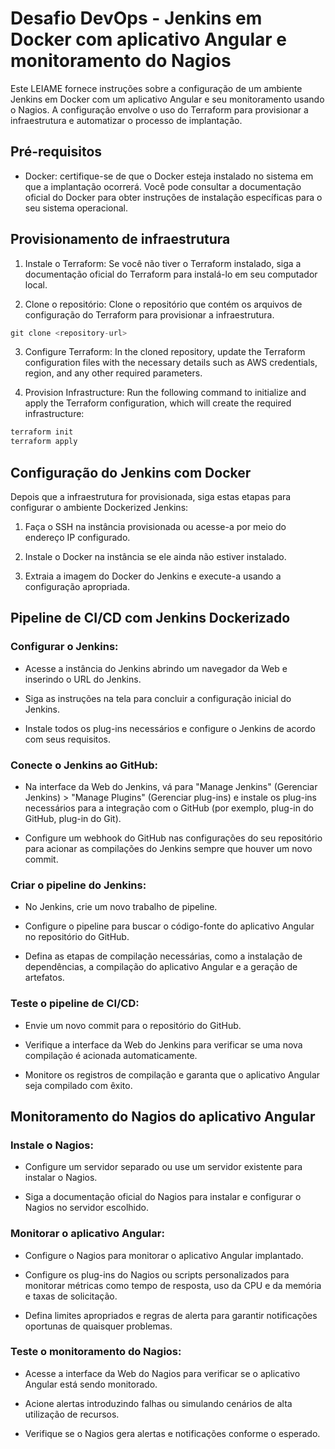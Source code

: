 # Desafio DevOps - Jenkins em Docker com aplicativo Angular e monitoramento do Nagios

Este LEIAME fornece instruções sobre a configuração de um ambiente Jenkins em Docker com um aplicativo Angular e seu monitoramento usando o Nagios. A configuração envolve o uso do Terraform para provisionar a infraestrutura e automatizar o processo de implantação.

## Pré-requisitos

- Docker: certifique-se de que o Docker esteja instalado no sistema em que a implantação ocorrerá. Você pode consultar a documentação oficial do Docker para obter instruções de instalação específicas para o seu sistema operacional.

## Provisionamento de infraestrutura

1. Instale o Terraform: Se você não tiver o Terraform instalado, siga a documentação oficial do Terraform para instalá-lo em seu computador local.

2. Clone o repositório: Clone o repositório que contém os arquivos de configuração do Terraform para provisionar a infraestrutura.

```csharp
git clone <repository-url>
```

3. Configure Terraform: In the cloned repository, update the Terraform configuration files with the necessary details such as AWS credentials, region, and any other required parameters.

4. Provision Infrastructure: Run the following command to initialize and apply the Terraform configuration, which will create the required infrastructure:

```csharp
terraform init
terraform apply
```

## Configuração do Jenkins com Docker

Depois que a infraestrutura for provisionada, siga estas etapas para configurar o ambiente Dockerized Jenkins:

1. Faça o SSH na instância provisionada ou acesse-a por meio do endereço IP configurado.

2. Instale o Docker na instância se ele ainda não estiver instalado.

3. Extraia a imagem do Docker do Jenkins e execute-a usando a configuração apropriada.

## Pipeline de CI/CD com Jenkins Dockerizado

### Configurar o Jenkins:

- Acesse a instância do Jenkins abrindo um navegador da Web e inserindo o URL do Jenkins.

- Siga as instruções na tela para concluir a configuração inicial do Jenkins.

- Instale todos os plug-ins necessários e configure o Jenkins de acordo com seus requisitos.

### Conecte o Jenkins ao GitHub:

- Na interface da Web do Jenkins, vá para "Manage Jenkins" (Gerenciar Jenkins) > "Manage Plugins" (Gerenciar plug-ins) e instale os plug-ins necessários para a integração com o GitHub (por exemplo, plug-in do GitHub, plug-in do Git).

- Configure um webhook do GitHub nas configurações do seu repositório para acionar as compilações do Jenkins sempre que houver um novo commit.

### Criar o pipeline do Jenkins:

- No Jenkins, crie um novo trabalho de pipeline.

- Configure o pipeline para buscar o código-fonte do aplicativo Angular no repositório do GitHub.

- Defina as etapas de compilação necessárias, como a instalação de dependências, a compilação do aplicativo Angular e a geração de artefatos.

### Teste o pipeline de CI/CD:

- Envie um novo commit para o repositório do GitHub.

- Verifique a interface da Web do Jenkins para verificar se uma nova compilação é acionada automaticamente.

- Monitore os registros de compilação e garanta que o aplicativo Angular seja compilado com êxito.

## Monitoramento do Nagios do aplicativo Angular

### Instale o Nagios:

- Configure um servidor separado ou use um servidor existente para instalar o Nagios.

- Siga a documentação oficial do Nagios para instalar e configurar o Nagios no servidor escolhido.

### Monitorar o aplicativo Angular:

- Configure o Nagios para monitorar o aplicativo Angular implantado.

- Configure os plug-ins do Nagios ou scripts personalizados para monitorar métricas como tempo de resposta, uso da CPU e da memória e taxas de solicitação.

- Defina limites apropriados e regras de alerta para garantir notificações oportunas de quaisquer problemas.

### Teste o monitoramento do Nagios:

- Acesse a interface da Web do Nagios para verificar se o aplicativo Angular está sendo monitorado.

- Acione alertas introduzindo falhas ou simulando cenários de alta utilização de recursos.

- Verifique se o Nagios gera alertas e notificações conforme o esperado.
